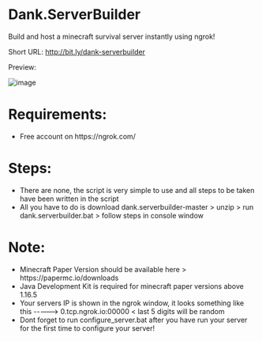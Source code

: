 # Dank.ServerBuilder
Build and host a minecraft survival server instantly using ngrok!

Short URL: http://bit.ly/dank-serverbuilder

Preview:

![image](https://i.imgur.com/3DvxmDc.png)

<h1> Requirements: </h1>
<ul>
<li> Free account on https://ngrok.com/ </li>
</ul>

<h1> Steps: </h1>
<ul>
<li> There are none, the script is very simple to use and all steps to be taken have been written in the script </li>
<li> All you have to do is download dank.serverbuilder-master > unzip > run dank.serverbuilder.bat > follow steps in console window </li>
</ul>

<h1> Note: </h1>
<ul>
<li> Minecraft Paper Version should be available here > https://papermc.io/downloads </li>
<li> Java Development Kit is required for minecraft paper versions above 1.16.5 </li>
<li> Your servers IP is shown in the ngrok window, it looks something like this -----> 0.tcp.ngrok.io:00000 < last 5 digits will be random </li>
<li> Dont forget to run configure_server.bat after you have run your server for the first time to configure your server! </li>
</ul>
